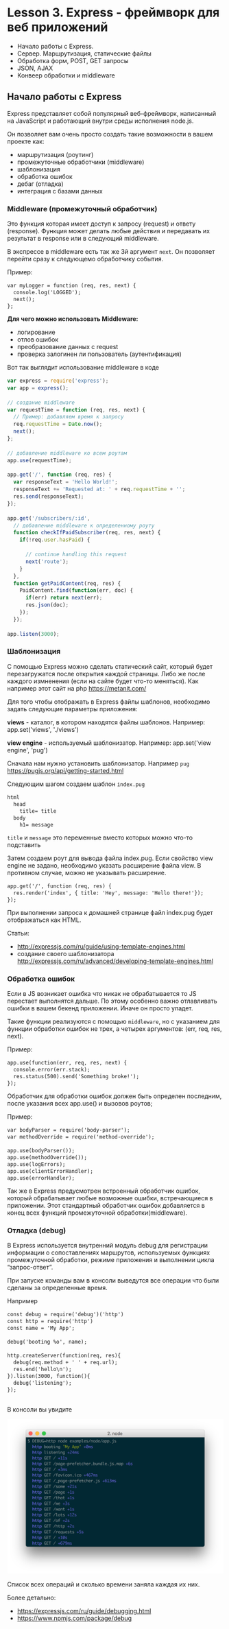 # Lesson 3. Express - фреймворк для веб приложений

- Начало работы с Express. 
- Сервер. Маршрутизация, статические файлы
- Обработка форм, POST, GET запросы
- JSON, АJAX
- Конвеер обработки и middleware


## Начало работы с Express

Express представляет собой популярный веб-фреймворк, написанный на JavaScript и работающий внутри среды исполнения node.js.

Он позволяет вам очень просто создать такие возможности в вашем проекте как:

- маршрутизация (роутинг)
- промежуточные обработчики (middleware)
- шаблонизация
- обработка ошибок
- дебаг (отладка)
- интеграция с базами данных

### Middleware (промежуточный обработчик)

Это функция которая имеет доступ к запросу (request) и ответу (response). 
Функция может делать любые действия и передавать их результат в response или в следующий middleware.

В экспрессе в middleware есть так же 3й аргумент `next`. Он позволяет перейти сразу к следующемо обработчику события.

Пример:
```
var myLogger = function (req, res, next) {
  console.log('LOGGED');
  next();
};
```

**Для чего можно использовать Middleware:**
- логирование
- отлов ошибок
- преобразование данных с request
- проверка залогинен ли пользователь (аутентификация)


Вот так выглядит использование middleware в коде
```js
var express = require('express');
var app = express();

// создание middleware
var requestTime = function (req, res, next) {
  // Пример: добавляем время к запросу
  req.requestTime = Date.now();
  next();
};

// добавление middleware ко всем роутам
app.use(requestTime);

app.get('/', function (req, res) {
  var responseText = 'Hello World!';
  responseText += 'Requested at: ' + req.requestTime + '';
  res.send(responseText);
});

app.get('/subscribers/:id',
  // добавление middleware к определенному роуту
  function checkIfPaidSubscriber(req, res, next) {
    if(!req.user.hasPaid) {

      // continue handling this request
      next('route');
    }
  },
  function getPaidContent(req, res) {
    PaidContent.find(function(err, doc) {
      if(err) return next(err);
      res.json(doc);
    });
  });

app.listen(3000);
```

### Шаблонизация

С помощью Express можно сделать статический сайт, который будет перезагружатся после открытия каждой страницы. Либо же после каждого измненения (если на сайте будет что-то меняться). Как например этот сайт на php https://metanit.com/ 

Для того чтобы отображать в Express файлы шаблонов, необходимо задать следующие параметры приложения:

**views** -  каталог, в котором находятся файлы шаблонов. Например: app.set('views', './views')

**view engine** - используемый шаблонизатор. Например: app.set('view engine', 'pug')

Cначала нам нужно установить шаблонизатор. Например `pug` https://pugjs.org/api/getting-started.html

Следующим шагом создаем шаблон `index.pug` 

```
html
  head
    title= title
  body
    h1= message
```
`title` и `message` это переменные вместо которых можно что-то подставить

Затем создаем роут для вывода файла index.pug. Если свойство view engine не задано, необходимо указать расширение файла view. В противном случае, можно не указывать расширение.

```
app.get('/', function (req, res) {
  res.render('index', { title: 'Hey', message: 'Hello there!'});
});
```

При выполнении запроса к домашней странице файл index.pug будет отображаться как HTML.

Статьи:
- http://expressjs.com/ru/guide/using-template-engines.html
- создание своего шаблонизатора http://expressjs.com/ru/advanced/developing-template-engines.html

### Обработка ошибок

Если в JS возникает ошибка что никак не обрабатывается то JS перестает выполнятся дальше. По этому особенно важно отлавливать ошибки в вашем бекенд приложении. Иначе он просто упадет. 

Такие функции реализуются с помощью `middleware`, но с указанием для функции обработки ошибок не трех, а четырех аргументов: (err, req, res, next). 

Пример:

```
app.use(function(err, req, res, next) {
  console.error(err.stack);
  res.status(500).send('Something broke!');
});
```

Обработчик для обработки ошибок должен быть определен последним, после указания всех app.use() и вызовов роутов;

Пример:
```
var bodyParser = require('body-parser');
var methodOverride = require('method-override');

app.use(bodyParser());
app.use(methodOverride());
app.use(logErrors);
app.use(clientErrorHandler);
app.use(errorHandler);
```

Так же в Express предусмотрен встроенный обработчик ошибок, который обрабатывает любые возможные ошибки, встречающиеся в приложении. Этот стандартный обработчик ошибок добавляется в конец всех функций промежуточной обработки(middleware).



### Отладка (debug)

В Express используется внутренний модуль debug для регистрации информации о сопоставлениях маршрутов, используемых функциях промежуточной обработки, режиме приложения и выполнении цикла “запрос-ответ”.

При запуске команды вам в консоли выведутся все операции что были сделаны за определенные время.

Например 

```
const debug = require('debug')('http')
const http = require('http')
const name = 'My App';

debug('booting %o', name);
 
http.createServer(function(req, res){
  debug(req.method + ' ' + req.url);
  res.end('hello\n');
}).listen(3000, function(){
  debug('listening');
});
 
```
 
В консоли вы увидите

<img src="./img/1.png" />

Список всех операций и сколько времени заняла каждая их них.

Более детально:
- https://expressjs.com/ru/guide/debugging.html
- https://www.npmjs.com/package/debug

